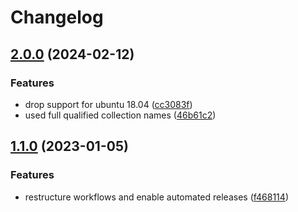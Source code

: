 # Changelog

## [2.0.0](https://github.com/rolehippie/multipath/compare/v1.1.0...v2.0.0) (2024-02-12)


### Features

* drop support for ubuntu 18.04 ([cc3083f](https://github.com/rolehippie/multipath/commit/cc3083f4b7bcb1205103da5b512f345a8a813eb4))
* used full qualified collection names ([46b61c2](https://github.com/rolehippie/multipath/commit/46b61c21b40e4034a415d7b6b2fd4cdf458033ea))

## [1.1.0](https://github.com/rolehippie/multipath/compare/v1.0.0...v1.1.0) (2023-01-05)


### Features

* restructure workflows and enable automated releases ([f468114](https://github.com/rolehippie/multipath/commit/f46811468d8a934f1562fe921c1d1efacc51d670))
